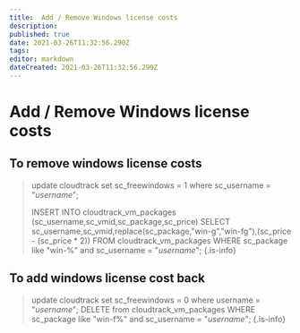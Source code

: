 ```yaml
---
title:  Add / Remove Windows license costs 
description: 
published: true
date: 2021-03-26T11:32:56.290Z
tags: 
editor: markdown
dateCreated: 2021-03-26T11:32:56.290Z
---
```


#  Add / Remove Windows license costs 

## To remove windows license costs
> update cloudtrack set sc_freewindows = 1 where sc_username = "_username_";
> 
> INSERT INTO cloudtrack_vm_packages (sc_username,sc_vmid,sc_package,sc_price) SELECT sc_username,sc_vmid,replace(sc_package,"win-g","win-fg"),(sc_price - (sc_price * 2)) FROM cloudtrack_vm_packages WHERE sc_package like "win-%" and sc_username = "_username_";
{.is-info}

##  To add windows license cost back
> update cloudtrack set sc_freewindows = 0 where username = "_username_";
> DELETE from cloudtrack_vm_packages WHERE sc_package like "win-f%" and sc_username = "_username_";
{.is-info}
